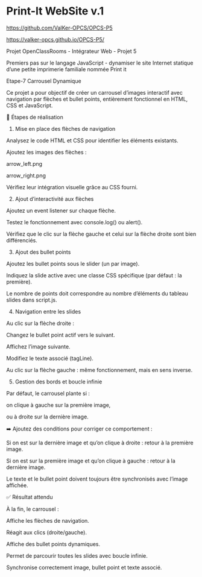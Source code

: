 # Print-It WebSite v.1
https://github.com/ValKer-OPCS/OPCS-P5

https://valker-opcs.github.io/OPCS-P5/

Projet OpenClassRooms - Intégrateur Web - Projet 5

Premiers pas sur le langage JavaScript - dynamiser le site Internet statique d’une petite imprimerie familiale nommée Print it

Etape-7
Carrousel Dynamique

Ce projet a pour objectif de créer un carrousel d’images interactif avec navigation par flèches et bullet points, entièrement fonctionnel en HTML, CSS et JavaScript.

📌 Étapes de réalisation
1. Mise en place des flèches de navigation

Analysez le code HTML et CSS pour identifier les éléments existants.

Ajoutez les images des flèches :

arrow_left.png

arrow_right.png

Vérifiez leur intégration visuelle grâce au CSS fourni.

2. Ajout d’interactivité aux flèches

Ajoutez un event listener sur chaque flèche.

Testez le fonctionnement avec console.log() ou alert().

Vérifiez que le clic sur la flèche gauche et celui sur la flèche droite sont bien différenciés.

3. Ajout des bullet points

Ajoutez les bullet points sous le slider (un par image).

Indiquez la slide active avec une classe CSS spécifique (par défaut : la première).

Le nombre de points doit correspondre au nombre d’éléments du tableau slides dans script.js.

4. Navigation entre les slides

Au clic sur la flèche droite :

Changez le bullet point actif vers le suivant.

Affichez l’image suivante.

Modifiez le texte associé (tagLine).

Au clic sur la flèche gauche : même fonctionnement, mais en sens inverse.

5. Gestion des bords et boucle infinie

Par défaut, le carrousel plante si :

on clique à gauche sur la première image,

ou à droite sur la dernière image.

➡️ Ajoutez des conditions pour corriger ce comportement :

Si on est sur la dernière image et qu’on clique à droite : retour à la première image.

Si on est sur la première image et qu’on clique à gauche : retour à la dernière image.

Le texte et le bullet point doivent toujours être synchronisés avec l’image affichée.

✅ Résultat attendu

À la fin, le carrousel :

Affiche les flèches de navigation.

Réagit aux clics (droite/gauche).

Affiche des bullet points dynamiques.

Permet de parcourir toutes les slides avec boucle infinie.

Synchronise correctement image, bullet point et texte associé.
